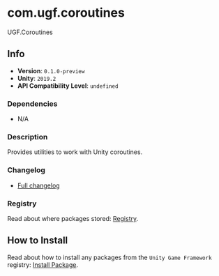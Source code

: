 # com.ugf.coroutines

UGF.Coroutines

## Info

- **Version**: `0.1.0-preview`
- **Unity**: `2019.2`
- **API Compatibility Level**: `undefined`

### Dependencies

- N/A


### Description

Provides utilities to work with Unity coroutines.

### Changelog

- [Full changelog](changelog.md)

### Registry

Read about where packages stored: [Registry](https://github.com/unity-game-framework/organization/blob/main/docs/registry.md).

## How to Install

Read about how to install any packages from the `Unity Game Framework` registry: [Install Package](https://github.com/unity-game-framework/organization/blob/main/docs/install-packages.md).
